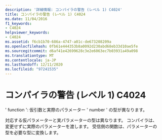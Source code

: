 ```yaml
---
description: '詳細情報: コンパイラの警告 (レベル 1) C4024'
title: コンパイラの警告 (レベル 1) C4024
ms.date: 11/04/2016
f1_keywords:
- C4024
helpviewer_keywords:
- C4024
ms.assetid: f6cb1b70-686a-4747-a01c-de673208209a
ms.openlocfilehash: 0fb61e444353b8a0092d230abd68eb33d10ae5fe
ms.sourcegitcommit: d6af41e42699628c3e2e6063ec7b03931a49a098
ms.translationtype: MT
ms.contentlocale: ja-JP
ms.lasthandoff: 12/11/2020
ms.locfileid: "97241535"
---
```

# <a name="compiler-warning-level-1-c4024"></a>コンパイラの警告 (レベル 1) C4024

' function ': 仮引数と実際のパラメーター ' number ' の型が異なります。

対応する仮パラメーターと実パラメーターの型は異なります。 コンパイラは、変更せずに実際のパラメーターを渡します。 受信側の関数は、パラメーターの型を必要な型に変換します。
